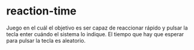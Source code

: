 # reaction-time
Juego en el cuál el objetivo es ser capaz de reaccionar rápido y pulsar la tecla enter cuándo el sistema lo indique.
El tiempo que hay que esperar para pulsar la tecla es aleatorio.